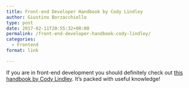 ```yaml
---
title: Front-end Developer Handbook by Cody Lindley
author: Giustino Borzacchiello
type: post
date: 2017-02-11T20:55:32+00:00
permalink: /front-end-developer-handbook-cody-lindley/
categories:
  - Frontend
format: link

---
```

If you are in front-end development you should definitely check out [this handbook by Cody Lindley][1]. It&#8217;s packed with useful knowledge!

 [1]: https://www.gitbook.com/book/frontendmasters/front-end-handbook-2017/details